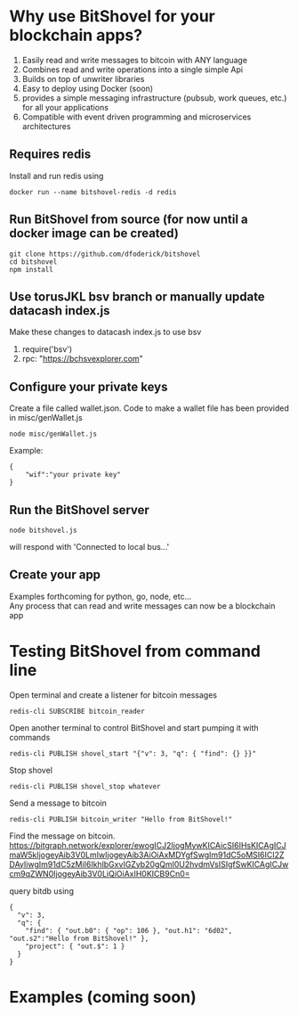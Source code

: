 
# Why use BitShovel for your blockchain apps?  
1) Easily read and write messages to bitcoin with ANY language
2) Combines read and write operations into a single simple Api
3) Builds on top of unwriter libraries
4) Easy to deploy using Docker (soon)
5) provides a simple messaging infrastructure (pubsub, work queues, etc.) for all your applications
6) Compatible with event driven programming and microservices architectures

## Requires redis
Install and run redis using  
```
docker run --name bitshovel-redis -d redis
```

## Run BitShovel from source (for now until a docker image can be created)  
```
git clone https://github.com/dfoderick/bitshovel
cd bitshovel
npm install
```
## Use torusJKL bsv branch or manually update datacash index.js
Make these changes to datacash index.js to use bsv
1) require('bsv')
2) rpc: "https://bchsvexplorer.com"

## Configure your private keys
Create a file called wallet.json. Code to make a wallet file has been provided in misc/genWallet.js  
```
node misc/genWallet.js
```
Example:
```
{
    "wif":"your private key"
}
```

## Run the BitShovel server
```
node bitshovel.js
```
will respond with 'Connected to local bus...'

## Create your app
Examples forthcoming for python, go, node, etc...  
Any process that can read and write messages can now be a blockchain app

# Testing BitShovel from command line
Open terminal and create a listener for bitcoin messages
```
redis-cli SUBSCRIBE bitcoin_reader
```
Open another terminal to control BitShovel and start pumping it with commands
```
redis-cli PUBLISH shovel_start "{"v": 3, "q": { "find": {} }}"
```
Stop shovel
```
redis-cli PUBLISH shovel_stop whatever
```
Send a message to bitcoin
```
redis-cli PUBLISH bitcoin_writer "Hello from BitShovel!"
```
Find the message on bitcoin.  
https://bitgraph.network/explorer/ewogICJ2IjogMywKICAicSI6IHsKICAgICJmaW5kIjogeyAib3V0LmIwIjogeyAib3AiOiAxMDYgfSwgIm91dC5oMSI6ICI2ZDAyIiwgIm91dC5zMiI6IkhlbGxvIGZyb20gQml0U2hvdmVsISIgfSwKICAgICJwcm9qZWN0IjogeyAib3V0LiQiOiAxIH0KICB9Cn0=

query bitdb using
```
{
  "v": 3,
  "q": {
    "find": { "out.b0": { "op": 106 }, "out.h1": "6d02", "out.s2":"Hello from BitShovel!" },
    "project": { "out.$": 1 }
  }
}
```

# Examples (coming soon)
